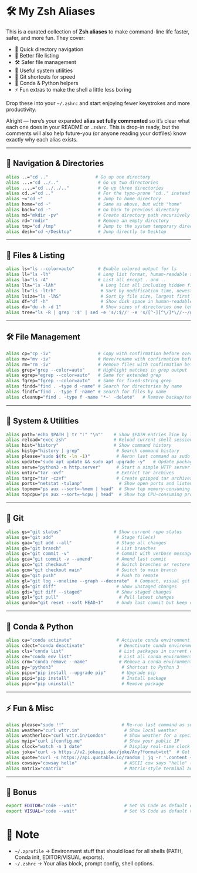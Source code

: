 # 🛠 My Zsh Aliases

This is a curated collection of **Zsh aliases** to make command-line life faster, safer, and more fun.
They cover:

* 📂 Quick directory navigation
* 📄 Better file listing
* 🛠 Safer file management
* 🔄 Useful system utilities
* 🐙 Git shortcuts for speed
* 🧪 Conda & Python helpers
* ⚡ Fun extras to make the shell a little less boring

Drop these into your `~/.zshrc` and start enjoying fewer keystrokes and more productivity.

Alright — here’s your expanded **alias set fully commented** so it’s clear what each one does in your README or `.zshrc`.
This is drop-in ready, but the comments will also help future-you (or anyone reading your dotfiles) know exactly why each alias exists.

---

## 📂 Navigation & Directories

```sh
alias ..="cd .."                  # Go up one directory
alias ...="cd ../.."               # Go up two directories
alias ....="cd ../../.."           # Go up three directories
alias cd..="cd .."                 # For the typo-prone "cd.." instead of "cd .."
alias ~="cd ~"                     # Jump to home directory
alias home="cd ~"                  # Same as above, but with "home"
alias back="cd -"                  # Go back to previous directory
alias md="mkdir -pv"               # Create directory path recursively and print created dirs
alias rd="rmdir"                   # Remove an empty directory
alias tmp="cd /tmp"                # Jump to the system temporary directory
alias desk="cd ~/Desktop"          # Jump directly to Desktop
```

---

## 📄 Files & Listing

```sh
alias ls="ls --color=auto"         # Enable colored output for ls
alias ll="ls -lh"                  # Long list format, human-readable sizes
alias la="ls -A"                   # List all except . and ..
alias lla="ls -lAh"                 # Long list all including hidden files
alias lt="ls -ltrh"                 # Sort by modification time, newest last
alias lsize="ls -lhS"               # Sort by file size, largest first
alias df="df -h"                    # Show disk space in human-readable format
alias du="du -h -d 1"               # Show sizes of directories one level deep
alias tree="ls -R | grep ':$' | sed -e 's/:$//' -e 's/[^-][^\/]*\//--/g' -e 's/^/   /'"  # Simulate "tree" command without installing it
```

---

## 🛠 File Management

```sh
alias cp="cp -iv"                  # Copy with confirmation before overwrite, verbose mode
alias mv="mv -iv"                  # Move/rename with confirmation before overwrite, verbose
alias rm="rm -iv"                  # Remove files with confirmation before delete, verbose
alias grep="grep --color=auto"     # Highlight matches in grep output
alias egrep="egrep --color=auto"   # Same for extended grep
alias fgrep="fgrep --color=auto"   # Same for fixed-string grep
alias findd="find . -type d -name" # Search for directories by name
alias findf="find . -type f -name" # Search for files by name
alias cleanup="find . -type f -name '*~' -delete"   # Remove backup/temp files ending with ~
```

---

## 🔄 System & Utilities

```sh
alias path='echo $PATH | tr ":" "\n"'    # Show $PATH entries line by line
alias reload="exec zsh"                  # Reload current shell session
alias hist="history"                     # Show command history
alias histg="history | grep"              # Search command history
alias please="sudo $(fc -ln -1)"          # Rerun last command as sudo
alias update="sudo apt update && sudo apt upgrade -y"   # Update packages (Debian/Ubuntu)
alias serve="python3 -m http.server"      # Start a simple HTTP server in current dir
alias untar="tar -xvf"                    # Extract tar archives
alias targz="tar -czvf"                   # Create gzipped tar archives
alias ports="netstat -tulanp"              # Show open ports and listening services
alias topmem="ps aux --sort=-%mem | head"  # Show top memory-consuming processes
alias topcpu="ps aux --sort=-%cpu | head"  # Show top CPU-consuming processes
```

---

## 🐙 Git

```sh
alias gs="git status"                    # Show current repo status
alias ga="git add"                        # Stage file(s)
alias gaa="git add --all"                 # Stage all changes
alias gb="git branch"                     # List branches
alias gc="git commit -v"                  # Commit with verbose message editing
alias gca="git commit -v --amend"         # Amend last commit
alias gco="git checkout"                  # Switch branches or restore files
alias gcm="git checkout main"             # Switch to main branch
alias gp="git push"                       # Push to remote
alias gl="git log --oneline --graph --decorate"  # Compact, visual git log
alias gd="git diff"                       # Show unstaged changes
alias gds="git diff --staged"             # Show staged changes
alias gpl="git pull"                       # Pull latest changes
alias gundo="git reset --soft HEAD~1"     # Undo last commit but keep changes staged
```

---

## 🧪 Conda & Python

```sh
alias ca="conda activate"                 # Activate conda environment
alias cdect="conda deactivate"             # Deactivate conda environment
alias cls="conda list"                     # List packages in current env
alias ce="conda env list"                  # List all conda environments
alias crm="conda remove --name"            # Remove a conda environment (usage: crm envname --all)
alias py="python3"                          # Shortcut to Python 3
alias pipu="pip install --upgrade pip"      # Upgrade pip
alias pipi="pip install"                    # Install package
alias pipr="pip uninstall"                  # Remove package
```

---

## ⚡ Fun & Misc

```sh
alias please="sudo !!"                      # Re-run last command as sudo (bash-style)
alias weather="curl wttr.in"                 # Show local weather
alias weatherloc="curl wttr.in/London"       # Show weather for a specific location
alias myip="curl ifconfig.me"                # Show your public IP
alias clock="watch -n 1 date"                # Display real-time clock
alias joke="curl -s https://v2.jokeapi.dev/joke/Any?format=txt"  # Get a random joke
alias quote="curl -s https://api.quotable.io/random | jq -r '.content + \" — \" + .author'" # Get random quote
alias cowsay="cowsay hello"                  # ASCII cow says "hello" (needs cowsay)
alias matrix="cmatrix"                       # Matrix-style terminal animation (needs cmatrix)
```

---

## 🎁 Bonus

```sh
export EDITOR="code --wait"                  # Set VS Code as default editor
export VISUAL="code --wait"                  # Set VS Code as default visual editor
```

# 📝 Note
- `~/.zprofile` → Environment stuff that should load for all shells (PATH, Conda init, EDITOR/VISUAL exports).
- `~/.zshrc` → Your alias block, prompt config, shell options.
